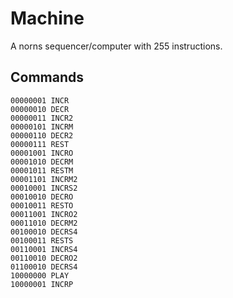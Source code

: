 # Machine

A norns sequencer/computer with 255 instructions.

## Commands

```
00000001 INCR
00000010 DECR
00000011 INCR2
00000101 INCRM
00000110 DECR2
00000111 REST
00001001 INCRO
00001010 DECRM
00001011 RESTM
00001101 INCRM2
00010001 INCRS2
00010010 DECRO
00010011 RESTO
00011001 INCRO2
00011010 DECRM2
00100010 DECRS4
00100011 RESTS
00110001 INCRS4
00110010 DECRO2
01100010 DECRS4
10000000 PLAY
10000001 INCRP
```